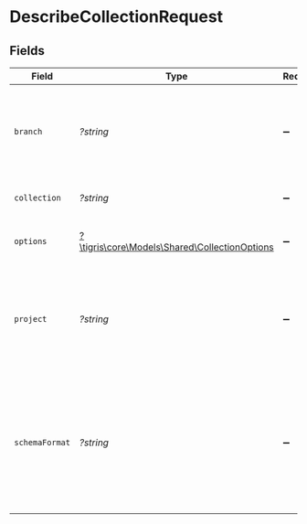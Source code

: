 # DescribeCollectionRequest


## Fields

| Field                                                                                             | Type                                                                                              | Required                                                                                          | Description                                                                                       |
| ------------------------------------------------------------------------------------------------- | ------------------------------------------------------------------------------------------------- | ------------------------------------------------------------------------------------------------- | ------------------------------------------------------------------------------------------------- |
| `branch`                                                                                          | *?string*                                                                                         | :heavy_minus_sign:                                                                                | Optionally specify a database branch name to perform operation on                                 |
| `collection`                                                                                      | *?string*                                                                                         | :heavy_minus_sign:                                                                                | Name of the collection.                                                                           |
| `options`                                                                                         | [?\tigris\core\Models\Shared\CollectionOptions](../../models/shared/CollectionOptions.md)         | :heavy_minus_sign:                                                                                | Collection requests modifying options.                                                            |
| `project`                                                                                         | *?string*                                                                                         | :heavy_minus_sign:                                                                                | Project name whose db is under target to get description of its collection.                       |
| `schemaFormat`                                                                                    | *?string*                                                                                         | :heavy_minus_sign:                                                                                | Return schema in the requested format. Format can be JSON, Go, TypeScript, Java. Default is JSON. |